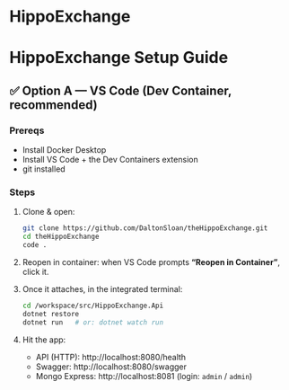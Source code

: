 # HippoExchange


# HippoExchange Setup Guide

## ✅ Option A — VS Code (Dev Container, recommended)

### Prereqs
- Install Docker Desktop  
- Install VS Code + the Dev Containers extension  
- git installed

### Steps
1. Clone & open:
   ```bash
   git clone https://github.com/DaltonSloan/theHippoExchange.git
   cd theHippoExchange
   code .
   
2. Reopen in container: when VS Code prompts **“Reopen in Container”**, click it.

3. Once it attaches, in the integrated terminal:
   ```bash
   cd /workspace/src/HippoExchange.Api
   dotnet restore
   dotnet run   # or: dotnet watch run
   
4. Hit the app:

   - API (HTTP): http://localhost:8080/health  
   - Swagger: http://localhost:8080/swagger  
   - Mongo Express: http://localhost:8081 (login: `admin` / `admin`)
